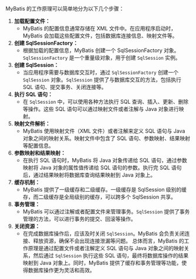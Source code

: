 MyBatis 的工作原理可以简单地分为以下几个步骤：

1. **加载配置文件：**
   - MyBatis 的配置信息通常存储在 XML 文件中。在应用程序启动时，MyBatis 会加载这些配置文件，包括数据库连接信息、映射文件等。
2. **创建 SqlSessionFactory：**
   - 根据加载的配置信息，MyBatis 创建一个 SqlSessionFactory 对象。`SqlSessionFactory` 是一个重量级对象，用于创建 `SqlSession` 实例。
3. **创建 SqlSession：**
   - 当应用程序需要与数据库交互时，通过 `SqlSessionFactory` 创建一个 `SqlSession` 对象。`SqlSession` 提供了与数据库交互的方法，包括执行 SQL 语句、提交事务、关闭连接等。
4. **执行 SQL 语句：**
   - 在 `SqlSession` 中，可以使用各种方法执行 SQL 查询、插入、更新、删除等操作。这些 SQL 语句可以通过映射文件或者注解与 Java 对象进行映射。
5. **映射文件解析：**
   - MyBatis 使用映射文件（XML 文件）或者注解来定义 SQL 语句与 Java 对象之间的映射关系。映射文件中包含了 SQL 语句、参数映射、结果映射等配置信息。
6. **参数映射和结果映射：**
   - 在执行 SQL 语句时，MyBatis 将 Java 对象传递给 SQL 语句，通过参数映射将 Java 对象的属性值传递给 SQL 语句的参数。执行完 SQL 语句后，通过结果映射将数据库查询结果映射到 Java 对象上。
7. **缓存机制：**
   - MyBatis 提供了一级缓存和二级缓存。一级缓存是 SqlSession 级别的缓存，而二级缓存是全局级别的缓存，可以跨多个 SqlSession 共享。
8. **事务管理：**
   - MyBatis 可以通过注解或者配置文件来管理事务。`SqlSession` 提供了事务管理的方法，可以进行事务的提交、回滚等操作。
9. **关闭资源：**
   - 在完成数据库操作后，应该及时关闭 `SqlSession`。MyBatis 会负责关闭连接、释放资源，确保不会出现连接泄漏等问题。
总体而言，MyBatis 的工作原理是通过配置文件或者注解定义 SQL 语句与 Java 对象之间的映射关系，然后通过 `SqlSession` 执行这些 SQL 语句，最终将数据库操作的结果映射到 Java 对象上。同时，MyBatis 提供了缓存和事务管理等功能，使得数据库操作更为灵活和高效。